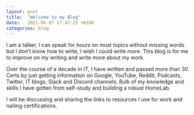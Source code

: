 ```yaml
---
layout: post
title:  "Welcome to my Blog"
date:   2021-06-07 17:47:25 +0100
categories: blog
---
```



I am a talker, I can speak for hours on most topics without missing words but I don’t know how to write, I wish I could write more.  This blog is for me to improve on my writing and write more about my work. 

Over the course of a decade in IT, I have written and passed more than 30 Certs by just getting information on Google, YouTube, Reddit, Podcasts, Twitter, IT blogs, Slack and Discord channels. Bulk of my knowledge and skills I have gotten from self-study and building a robust HomeLab. 

I will be discussing and sharing the links to resources I use for work and nailing certifications.

